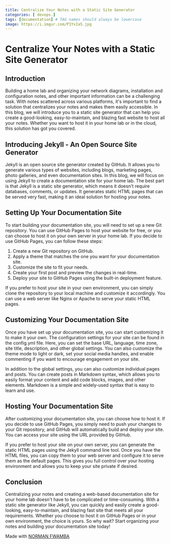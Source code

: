 ```yaml
---
title: Centralize Your Notes with a Static Site Generator
categories: [ devops.]
tags: [documentation] # TAG names should always be lowercase
image: https://i.imgur.com/P1YxIa5.jpg
---
```


Centralize Your Notes with a Static Site Generator
==================================================

<!-- ![Alt Text](https://i.imgur.com/dYbwnrp.jpg) -->


Introduction
------------

Building a home lab and organizing your network diagrams, installation and configuration notes, and other important information can be a challenging task. With notes scattered across various platforms, it's important to find a solution that centralizes your notes and makes them easily accessible. In this blog, we will introduce you to a static site generator that can help you create a good-looking, easy-to-maintain, and blazing fast website to host all your notes. Whether you want to host it in your home lab or in the cloud, this solution has got you covered.

Introducing Jekyll - An Open Source Site Generator
--------------------------------------------------

Jekyll is an open source site generator created by GitHub. It allows you to generate various types of websites, including blogs, marketing pages, photo galleries, and even documentation sites. In this blog, we will focus on using Jekyll to create a documentation site for your home lab. The best part is that Jekyll is a static site generator, which means it doesn't require databases, comments, or updates. It generates static HTML pages that can be served very fast, making it an ideal solution for hosting your notes.

Setting Up Your Documentation Site
----------------------------------

To start building your documentation site, you will need to set up a new Git repository. You can use GitHub Pages to host your website for free, or you can choose to host it on your own server in your home lab. If you decide to use GitHub Pages, you can follow these steps:

1.  Create a new Git repository on GitHub.
2.  Apply a theme that matches the one you want for your documentation site.
3.  Customize the site to fit your needs.
4.  Create your first post and preview the changes in real-time.
5.  Deploy your site to GitHub Pages using the built-in deployment feature.

If you prefer to host your site in your own environment, you can simply clone the repository to your local machine and customize it accordingly. You can use a web server like Nginx or Apache to serve your static HTML pages.

Customizing Your Documentation Site
-----------------------------------

Once you have set up your documentation site, you can start customizing it to make it your own. The configuration settings for your site can be found in the config.yml file. Here, you can set the base URL, language, time zone, site title, description, and other global settings. You can also customize the theme mode to light or dark, set your social media handles, and enable commenting if you want to encourage engagement on your site.

In addition to the global settings, you can also customize individual pages and posts. You can create posts in Markdown syntax, which allows you to easily format your content and add code blocks, images, and other elements. Markdown is a simple and widely-used syntax that is easy to learn and use.

Hosting Your Documentation Site
-------------------------------

After customizing your documentation site, you can choose how to host it. If you decide to use GitHub Pages, you simply need to push your changes to your Git repository, and GitHub will automatically build and deploy your site. You can access your site using the URL provided by GitHub.

If you prefer to host your site on your own server, you can generate the static HTML pages using the Jekyll command line tool. Once you have the HTML files, you can copy them to your web server and configure it to serve them as the default pages. This gives you full control over your hosting environment and allows you to keep your site private if desired.

Conclusion
----------

Centralizing your notes and creating a web-based documentation site for your home lab doesn't have to be complicated or time-consuming. With a static site generator like Jekyll, you can quickly and easily create a good-looking, easy-to-maintain, and blazing fast site that meets all your requirements. Whether you choose to host it on GitHub Pages or in your own environment, the choice is yours. So why wait? Start organizing your notes and building your documentation site today!

Made with [NORMAN FWAMBA](https://www.normanfwamba.netlify.app)